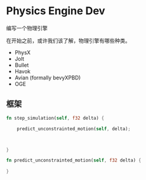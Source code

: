 
# Physics Engine Dev

编写一个物理引擎

在开始之前，或许我们该了解，物理引擎有哪些种类。

- PhysX
- Jolt
- Bullet
- Havok
- Avian (formally bevyXPBD)
- OGE


## 框架

```rust
fn step_simulation(self, f32 delta) {

    predict_unconstrainted_motion(self, delta);



}

fn predict_unconstrainted_motion(self, f32 delta) {
    
}
```
